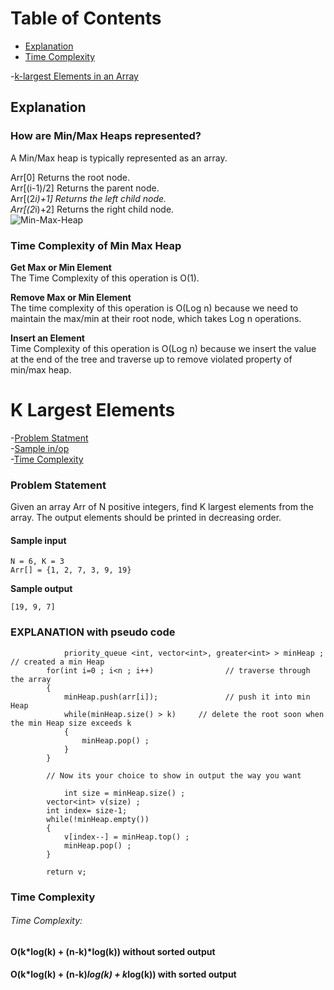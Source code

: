 # Table of Contents
* [Explanation](#explanation)  
* [Time Complexity](#time-complexity-of-min-max-heap)  

-[k-largest Elements in an Array](#k-largest-elements)
## Explanation  

### How are Min/Max Heaps represented?

A Min/Max heap is typically represented as an array.

Arr[0] Returns the root node.  
Arr[(i-1)/2] Returns the parent node.  
Arr[(2*i)+1] Returns the left child node.  
Arr[(2*i)+2] Returns the right child node.  
![Min-Max-Heap](https://user-images.githubusercontent.com/78564629/158753758-355eeb78-412a-48cd-a747-18211717d0fe.png)  

### Time Complexity of Min Max Heap
**Get Max or Min Element**  
The Time Complexity of this operation is O(1).  

**Remove Max or Min Element**  
The time complexity of this operation is O(Log n) because we need to maintain the max/min at their root node, which takes Log n operations.  

**Insert an Element**  
Time Complexity of this operation is O(Log n) because we insert the value at the end of the tree and traverse up to remove violated property of min/max heap.  


# K Largest Elements
-[Problem Statment](#problem-statement)  
-[Sample in/op](#sample-input)  
-[Time Complexity](#time-complexity)
### Problem Statement
Given an array Arr of N positive integers, find K largest elements from the array. The output elements should be printed in decreasing order.  
#### Sample input
```
N = 6, K = 3  
Arr[] = {1, 2, 7, 3, 9, 19}  
```
**Sample output**  
```
[19, 9, 7]  
```
### EXPLANATION with pseudo code
```
            priority_queue <int, vector<int>, greater<int> > minHeap ;   // created a min Heap
	    for(int i=0 ; i<n ; i++)                // traverse through the array
	    {
	        minHeap.push(arr[i]);               // push it into min Heap
	        while(minHeap.size() > k)     // delete the root soon when the min Heap size exceeds k
	        {
	            minHeap.pop() ;
	        }
	    }
      
	    // Now its your choice to show in output the way you want
	    
            int size = minHeap.size() ;
	    vector<int> v(size) ;
	    int index= size-1; 
	    while(!minHeap.empty())
	    {
	        v[index--] = minHeap.top() ;
	        minHeap.pop() ;
	    }
	    
	    return v; 
```

### Time Complexity
###### Time Complexity:  
#### O(k*log(k) + (n-k)*log(k))  without sorted output
#### O(k*log(k) + (n-k)*log(k) + k*log(k)) with sorted output
